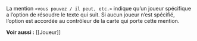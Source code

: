 La mention `«vous pouvez / il peut, etc.»` indique qu’un joueur spécifique a l’option de résoudre le texte qui suit. Si aucun joueur n’est spécifié, l’option est accordée au contrôleur de la carte qui porte cette mention.

**Voir aussi :**
[[Joueur]]